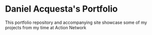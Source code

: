 # Daniel Acquesta's Portfolio

This portfolio repository and accompanying site showcase some of my projects from my time at Action Network
